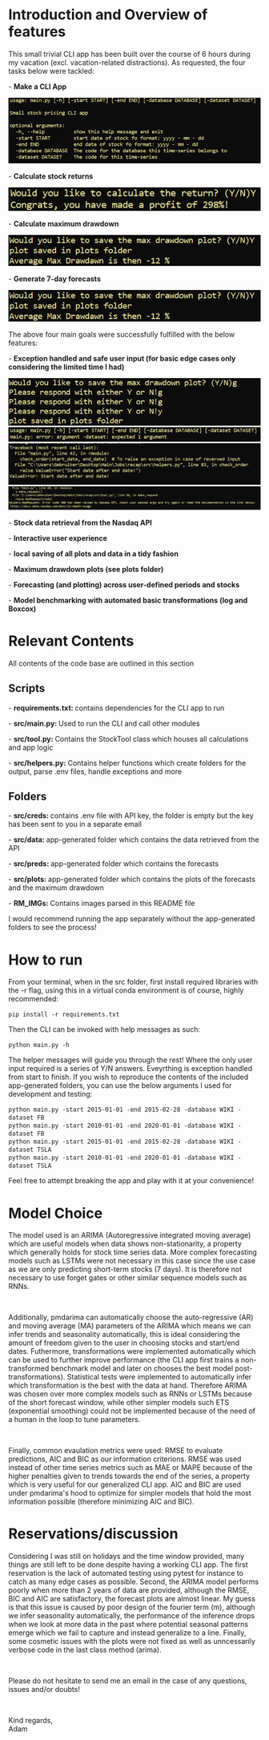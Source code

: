 # Introduction and Overview of features

This small trivial CLI app has been built over the course of 6 hours during my vacation (excl. vacation-related distractions). As requested, the four tasks below were tackled:

<p> - <b> Make a CLI App </b> 

![Alt text](RM_IMGs/CLI_pres.png)


<p> - <b> Calculate stock returns </b> 

![Alt text](RM_IMGs/return.png)

<p> - <b> Calculate maximum drawdown</b>

![Alt text](RM_IMGs/drawdown.png)

<p> - <b> Generate 7-day forecasts </b>  

![Alt text](RM_IMGs/forecast.png)


The above four main goals were successfully fulfilled with the below features:

<p> - <b> Exception handled and safe user input (for basic edge cases only considering the limited time I had)</b> 

![Alt text](RM_IMGs/EH1.png)
![Alt text](RM_IMGs/EH2.png)
![Alt text](RM_IMGs/EH3.png)
![Alt text](RM_IMGs/EH4.png)


<p> - <b> Stock data retrieval from the Nasdaq API</b> 
<p> - <b> Interactive user experience</b> 
<p> - <b> local saving of all plots and data in a tidy fashion</b> 
<p> - <b> Maximum drawdown plots (see plots folder)</b> 
<p> - <b> Forecasting (and plotting) across user-defined periods and stocks</b> 
<p> - <b> Model benchmarking with automated basic transformations (log and Boxcox)</b> 


# Relevant Contents

All contents of the code base are outlined in this section

## Scripts

<p> - <b> requirements.txt: </b> contains dependencies for the CLI app to run
<p> - <b> src/main.py: </b> Used to run the CLI and call other modules
<p> - <b> src/tool.py: </b> Contains the StockTool class which houses all calculations and app logic 
<p> - <b> src/helpers.py: </b> Contains helper functions which create folders for the output, parse .env files, handle exceptions and more


## Folders

<p> - <b> src/creds: </b> contains .env file with API key, the folder is empty but the key has been sent to you in a separate email
<p> - <b> src/data: </b> app-generated folder which contains the data retrieved from the API
<p> - <b> src/preds: </b> app-generated folder which contains the forecasts
<p> - <b> src/plots: </b> app-generated folder which contains the plots of the forecasts and the maximum drawdown
<p> - <b> RM_IMGs: </b> Contains images parsed in this README file

I would recommend running the app separately without the app-generated folders to see the process!

# How to run

From your terminal, when in the src folder, first install required libraries with the -r flag, using this in a virtual conda environment is of course, highly recommended:

```
pip install -r requirements.txt
```

Then the CLI can be invoked with help messages as such:

```
python main.py -h
```
The helper messages will guide you through the rest! Where the only user input required is a series of Y/N answers. Eveyrthing is exception handled from start to finish. If you wish to reproduce the contents of the included app-generated folders, you can use the below arguments I used for development and testing:

```
python main.py -start 2015-01-01 -end 2015-02-28 -database WIKI -dataset FB
python main.py -start 2010-01-01 -end 2020-01-01 -database WIKI -dataset FB
python main.py -start 2015-01-01 -end 2015-02-28 -database WIKI -dataset TSLA
python main.py -start 2010-01-01 -end 2020-01-01 -database WIKI -dataset TSLA

```
Feel free to attempt breaking the app and play with it at your convenience!


# Model Choice

The model used is an ARIMA (Autoregressive integrated moving average) which are useful models when data shows non-stationarity, a property which generally holds for stock time series data. More complex forecasting models such as LSTMs were not necessary in this case since the use case as we are only predicting short-term stocks (7 days). It is therefore not necessary to use forget gates or other similar sequence models such as RNNs. 

<br>

Additionally, pmdarima can automatically choose the auto-regressive (AR) and moving average (MA) parameters of the ARIMA which means we can infer trends and seasonality automatically, this is ideal considering the amount of freedom given to the user in choosing stocks and start/end dates. Futhermore, transformations were implemented automatically which can be used to further improve performance (the CLI app first trains a non-transformed benchmark model and later on chooses the best model post-transformations). Statistical tests were implemented to automatically infer which transformation is the best with the data at hand. Therefore ARIMA was chosen over more complex models such as RNNs or LSTMs because of the short forecast window, while other simpler models such ETS (exponential smoothing) could not be implemented because of the need of a human in the loop to tune parameters.

<br>

Finally, common evaulation metrics were used: RMSE to evaluate predictions, AIC and BIC as our information criterions. RMSE was used instead of other time series metrics such as MAE or MAPE because of the higher penalties given to trends towards the end of the series, a property which is very useful for our generalized CLI app. AIC and BIC are used under pmdarima's hood to optimize for simpler models that hold the most information possible (therefore minimizing AIC and BIC).


# Reservations/discussion

Considering I was still on holidays and the time window provided, many things are still left to be done despite having a working CLI app. The first reservation is the lack of automated testing using pytest for instance to catch as many edge cases as possible. Second, the ARIMA model performs poorly when more than 2 years of data are provided, although the RMSE, BIC and AIC are satisfactory, the forecast plots are almost linear. My guess is that this issue is caused by poor design of the fourier term (m), although we infer seasonality automatically, the performance of the inference drops when we look at more data in the past where potential seasonal patterns emerge which we fail to capture and instead generalize to a line. Finally, some cosmetic issues with the plots were not fixed as well as unncessarily verbose code in the last class method (arima).

<br>

Please do not hesitate to send me an email in the case of any questions, issues and/or doubts!

<br>

Kind regards, <br>
Adam
